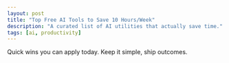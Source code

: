 ```yaml
---
layout: post
title: "Top Free AI Tools to Save 10 Hours/Week"
description: "A curated list of AI utilities that actually save time."
tags: [ai, productivity]
---
```


Quick wins you can apply today. Keep it simple, ship outcomes.
